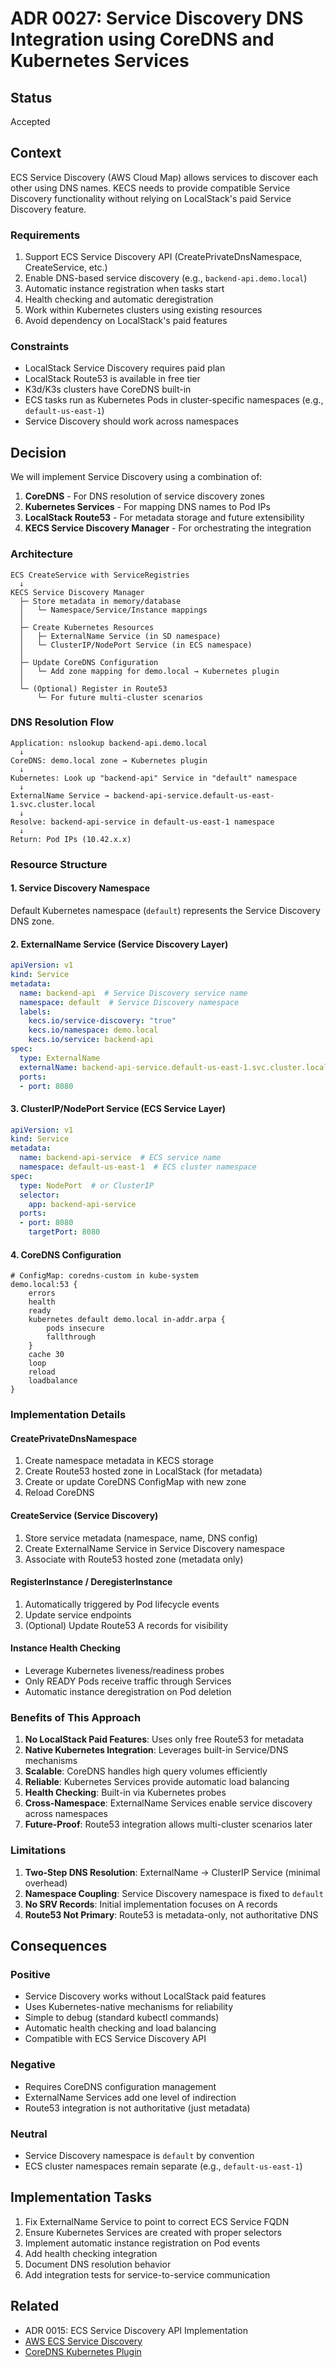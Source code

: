 # ADR 0027: Service Discovery DNS Integration using CoreDNS and Kubernetes Services

## Status

Accepted

## Context

ECS Service Discovery (AWS Cloud Map) allows services to discover each other using DNS names. KECS needs to provide compatible Service Discovery functionality without relying on LocalStack's paid Service Discovery feature.

### Requirements

1. Support ECS Service Discovery API (CreatePrivateDnsNamespace, CreateService, etc.)
2. Enable DNS-based service discovery (e.g., `backend-api.demo.local`)
3. Automatic instance registration when tasks start
4. Health checking and automatic deregistration
5. Work within Kubernetes clusters using existing resources
6. Avoid dependency on LocalStack's paid features

### Constraints

- LocalStack Service Discovery requires paid plan
- LocalStack Route53 is available in free tier
- K3d/K3s clusters have CoreDNS built-in
- ECS tasks run as Kubernetes Pods in cluster-specific namespaces (e.g., `default-us-east-1`)
- Service Discovery should work across namespaces

## Decision

We will implement Service Discovery using a combination of:
1. **CoreDNS** - For DNS resolution of service discovery zones
2. **Kubernetes Services** - For mapping DNS names to Pod IPs
3. **LocalStack Route53** - For metadata storage and future extensibility
4. **KECS Service Discovery Manager** - For orchestrating the integration

### Architecture

```
ECS CreateService with ServiceRegistries
  ↓
KECS Service Discovery Manager
  ├─ Store metadata in memory/database
  │   └─ Namespace/Service/Instance mappings
  │
  ├─ Create Kubernetes Resources
  │   ├─ ExternalName Service (in SD namespace)
  │   └─ ClusterIP/NodePort Service (in ECS namespace)
  │
  ├─ Update CoreDNS Configuration
  │   └─ Add zone mapping for demo.local → Kubernetes plugin
  │
  └─ (Optional) Register in Route53
      └─ For future multi-cluster scenarios
```

### DNS Resolution Flow

```
Application: nslookup backend-api.demo.local
  ↓
CoreDNS: demo.local zone → Kubernetes plugin
  ↓
Kubernetes: Look up "backend-api" Service in "default" namespace
  ↓
ExternalName Service → backend-api-service.default-us-east-1.svc.cluster.local
  ↓
Resolve: backend-api-service in default-us-east-1 namespace
  ↓
Return: Pod IPs (10.42.x.x)
```

### Resource Structure

#### 1. Service Discovery Namespace
Default Kubernetes namespace (`default`) represents the Service Discovery DNS zone.

#### 2. ExternalName Service (Service Discovery Layer)
```yaml
apiVersion: v1
kind: Service
metadata:
  name: backend-api  # Service Discovery service name
  namespace: default  # Service Discovery namespace
  labels:
    kecs.io/service-discovery: "true"
    kecs.io/namespace: demo.local
    kecs.io/service: backend-api
spec:
  type: ExternalName
  externalName: backend-api-service.default-us-east-1.svc.cluster.local
  ports:
  - port: 8080
```

#### 3. ClusterIP/NodePort Service (ECS Service Layer)
```yaml
apiVersion: v1
kind: Service
metadata:
  name: backend-api-service  # ECS service name
  namespace: default-us-east-1  # ECS cluster namespace
spec:
  type: NodePort  # or ClusterIP
  selector:
    app: backend-api-service
  ports:
  - port: 8080
    targetPort: 8080
```

#### 4. CoreDNS Configuration
```
# ConfigMap: coredns-custom in kube-system
demo.local:53 {
    errors
    health
    ready
    kubernetes default demo.local in-addr.arpa {
        pods insecure
        fallthrough
    }
    cache 30
    loop
    reload
    loadbalance
}
```

### Implementation Details

#### CreatePrivateDnsNamespace
1. Create namespace metadata in KECS storage
2. Create Route53 hosted zone in LocalStack (for metadata)
3. Create or update CoreDNS ConfigMap with new zone
4. Reload CoreDNS

#### CreateService (Service Discovery)
1. Store service metadata (namespace, name, DNS config)
2. Create ExternalName Service in Service Discovery namespace
3. Associate with Route53 hosted zone (metadata only)

#### RegisterInstance / DeregisterInstance
1. Automatically triggered by Pod lifecycle events
2. Update service endpoints
3. (Optional) Update Route53 A records for visibility

#### Instance Health Checking
- Leverage Kubernetes liveness/readiness probes
- Only READY Pods receive traffic through Services
- Automatic instance deregistration on Pod deletion

### Benefits of This Approach

1. **No LocalStack Paid Features**: Uses only free Route53 for metadata
2. **Native Kubernetes Integration**: Leverages built-in Service/DNS mechanisms
3. **Scalable**: CoreDNS handles high query volumes efficiently
4. **Reliable**: Kubernetes Services provide automatic load balancing
5. **Health Checking**: Built-in via Kubernetes probes
6. **Cross-Namespace**: ExternalName Services enable service discovery across namespaces
7. **Future-Proof**: Route53 integration allows multi-cluster scenarios later

### Limitations

1. **Two-Step DNS Resolution**: ExternalName → ClusterIP Service (minimal overhead)
2. **Namespace Coupling**: Service Discovery namespace is fixed to `default`
3. **No SRV Records**: Initial implementation focuses on A records
4. **Route53 Not Primary**: Route53 is metadata-only, not authoritative DNS

## Consequences

### Positive

- Service Discovery works without LocalStack paid features
- Uses Kubernetes-native mechanisms for reliability
- Simple to debug (standard kubectl commands)
- Automatic health checking and load balancing
- Compatible with ECS Service Discovery API

### Negative

- Requires CoreDNS configuration management
- ExternalName Services add one level of indirection
- Route53 integration is not authoritative (just metadata)

### Neutral

- Service Discovery namespace is `default` by convention
- ECS cluster namespaces remain separate (e.g., `default-us-east-1`)

## Implementation Tasks

1. Fix ExternalName Service to point to correct ECS Service FQDN
2. Ensure Kubernetes Services are created with proper selectors
3. Implement automatic instance registration on Pod events
4. Add health checking integration
5. Document DNS resolution behavior
6. Add integration tests for service-to-service communication

## Related

- ADR 0015: ECS Service Discovery API Implementation
- [AWS ECS Service Discovery](https://docs.aws.amazon.com/AmazonECS/latest/developerguide/service-discovery.html)
- [CoreDNS Kubernetes Plugin](https://coredns.io/plugins/kubernetes/)
